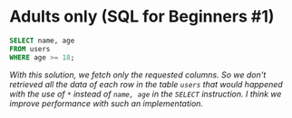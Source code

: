 # Adults only (SQL for Beginners #1)
```sql
SELECT name, age 
FROM users 
WHERE age >= 18;
```
_With this solution, we fetch only the requested columns. So we don't retrieved all the data of each row in the table `users` that would happened with the use of `*` instead of `name, age` in the `SELECT` instruction. I think we improve performance with such an implementation._